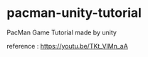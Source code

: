 # pacman-unity-tutorial
PacMan Game Tutorial made by unity

reference : https://youtu.be/TKt_VlMn_aA